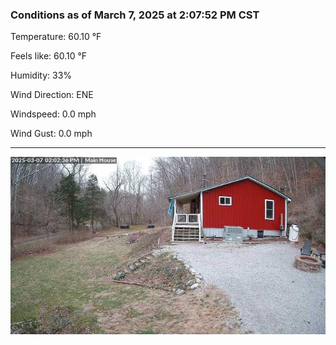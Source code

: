 ### Conditions as of March 7, 2025 at 2:07:52 PM CST 

Temperature: 60.10 &deg;F

Feels like: 60.10 &deg;F

Humidity: 33%

Wind Direction: ENE

Windspeed: 0.0 mph

Wind Gust: 0.0 mph

---

<img src="./images/latest.jpeg"/>

